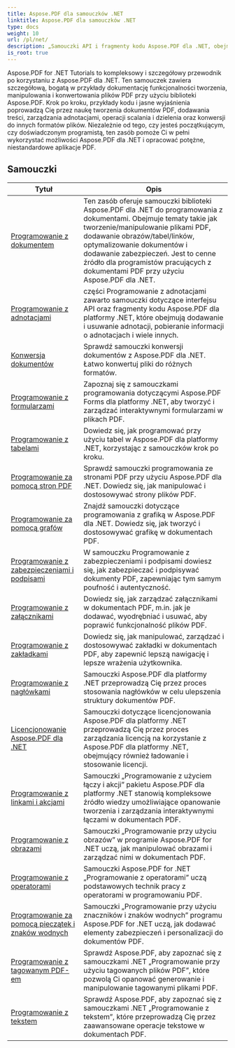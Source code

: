 ```yaml
---
title: Aspose.PDF dla samouczków .NET
linktitle: Aspose.PDF dla samouczków .NET
type: docs
weight: 10
url: /pl/net/
description: „Samouczki API i fragmenty kodu Aspose.PDF dla .NET, obejmujące tworzenie, edycję, konwersję, drukowanie i wiele innych funkcji związanych z przetwarzaniem dokumentów PDF”
is_root: true
---
```


Aspose.PDF for .NET Tutorials to kompleksowy i szczegółowy przewodnik po korzystaniu z Aspose.PDF dla .NET. Ten samouczek zawiera szczegółową, bogatą w przykłady dokumentację funkcjonalności tworzenia, manipulowania i konwertowania plików PDF przy użyciu biblioteki Aspose.PDF. Krok po kroku, przykłady kodu i jasne wyjaśnienia poprowadzą Cię przez naukę tworzenia dokumentów PDF, dodawania treści, zarządzania adnotacjami, operacji scalania i dzielenia oraz konwersji do innych formatów plików. Niezależnie od tego, czy jesteś początkującym, czy doświadczonym programistą, ten zasób pomoże Ci w pełni wykorzystać możliwości Aspose.PDF dla .NET i opracować potężne, niestandardowe aplikacje PDF.

## Samouczki
| Tytuł | Opis |
| --- | --- | 
| [Programowanie z dokumentem](./programming-with-document/) | Ten zasób oferuje samouczki biblioteki Aspose.PDF dla .NET do programowania z dokumentami. Obejmuje tematy takie jak tworzenie/manipulowanie plikami PDF, dodawanie obrazów/tabel/linków, optymalizowanie dokumentów i dodawanie zabezpieczeń. Jest to cenne źródło dla programistów pracujących z dokumentami PDF przy użyciu Aspose.PDF dla .NET. |
| [Programowanie z adnotacjami](./annotations/) | części Programowanie z adnotacjami zawarto samouczki dotyczące interfejsu API oraz fragmenty kodu Aspose.PDF dla platformy .NET, które obejmują dodawanie i usuwanie adnotacji, pobieranie informacji o adnotacjach i wiele innych. |  
| [Konwersja dokumentów](./document-conversion/) | Sprawdź samouczki konwersji dokumentów z Aspose.PDF dla .NET. Łatwo konwertuj pliki do różnych formatów. |
| [Programowanie z formularzami](./programming-with-forms/) | Zapoznaj się z samouczkami programowania dotyczącymi Aspose.PDF Forms dla platformy .NET, aby tworzyć i zarządzać interaktywnymi formularzami w plikach PDF. |
| [Programowanie z tabelami](./programming-with-tables/) | Dowiedz się, jak programować przy użyciu tabel w Aspose.PDF dla platformy .NET, korzystając z samouczków krok po kroku. | 
| [Programowanie za pomocą stron PDF](./programming-with-pdf-pages/) | Sprawdź samouczki programowania ze stronami PDF przy użyciu Aspose.PDF dla .NET. Dowiedz się, jak manipulować i dostosowywać strony plików PDF. |
| [Programowanie za pomocą grafów](./programming-with-graphs/) | Znajdź samouczki dotyczące programowania z grafiką w Aspose.PDF dla .NET. Dowiedz się, jak tworzyć i dostosowywać grafikę w dokumentach PDF. |
| [Programowanie z zabezpieczeniami i podpisami](./programming-with-security-and-signatures/) | W samouczku Programowanie z zabezpieczeniami i podpisami dowiesz się, jak zabezpieczać i podpisywać dokumenty PDF, zapewniając tym samym poufność i autentyczność. |
| [Programowanie z załącznikami](./programming-with-attachments/) | Dowiedz się, jak zarządzać załącznikami w dokumentach PDF, m.in. jak je dodawać, wyodrębniać i usuwać, aby poprawić funkcjonalność plików PDF. |
| [Programowanie z zakładkami](./programming-with-bookmarks/) | Dowiedz się, jak manipulować, zarządzać i dostosowywać zakładki w dokumentach PDF, aby zapewnić lepszą nawigację i lepsze wrażenia użytkownika. |
| [Programowanie z nagłówkami](./programming-with-headings/) | Samouczki Aspose.PDF dla platformy .NET przeprowadzą Cię przez proces stosowania nagłówków w celu ulepszenia struktury dokumentów PDF. |
| [Licencjonowanie Aspose.PDF dla .NET](./licensing-aspose-pdf/) | Samouczki dotyczące licencjonowania Aspose.PDF dla platformy .NET przeprowadzą Cię przez proces zarządzania licencją na korzystanie z Aspose.PDF dla platformy .NET, obejmujący również ładowanie i stosowanie licencji. |
| [Programowanie z linkami i akcjami](./programming-with-links-and-actions/) | Samouczki „Programowanie z użyciem łączy i akcji” pakietu Aspose.PDF dla platformy .NET stanowią kompleksowe źródło wiedzy umożliwiające opanowanie tworzenia i zarządzania interaktywnymi łączami w dokumentach PDF. |
| [Programowanie z obrazami](./programming-with-images/) | Samouczki „Programowanie przy użyciu obrazów” w programie Aspose.PDF for .NET uczą, jak manipulować obrazami i zarządzać nimi w dokumentach PDF. |
| [Programowanie z operatorami](./programming-with-operators/) | Samouczki Aspose.PDF for .NET „Programowanie z operatorami” uczą podstawowych technik pracy z operatorami w programowaniu PDF. |
| [Programowanie za pomocą pieczątek i znaków wodnych](./programming-with-stamps-and-watermarks/) | Samouczki „Programowanie przy użyciu znaczników i znaków wodnych” programu Aspose.PDF for .NET uczą, jak dodawać elementy zabezpieczeń i personalizacji do dokumentów PDF. |
| [Programowanie z tagowanym PDF-em](./programming-with-tagged-pdf/) | Sprawdź Aspose.PDF, aby zapoznać się z samouczkami .NET „Programowanie przy użyciu tagowanych plików PDF”, które pozwolą Ci opanować generowanie i manipulowanie tagowanymi plikami PDF. |
| [Programowanie z tekstem](./programming-with-text/) | Sprawdź Aspose.PDF, aby zapoznać się z samouczkami .NET „Programowanie z tekstem”, które przeprowadzą Cię przez zaawansowane operacje tekstowe w dokumentach PDF. |